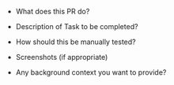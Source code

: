 * What does this PR do? 

* Description of Task to be completed? 

* How should this be manually tested? 

* Screenshots (if appropriate)  

* Any background context you want to provide? 